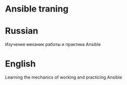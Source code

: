 # Ansible traning
# Russian
Изучение механик работы и практика Ansible
# English
Learning the mechanics of working and practicing Ansible